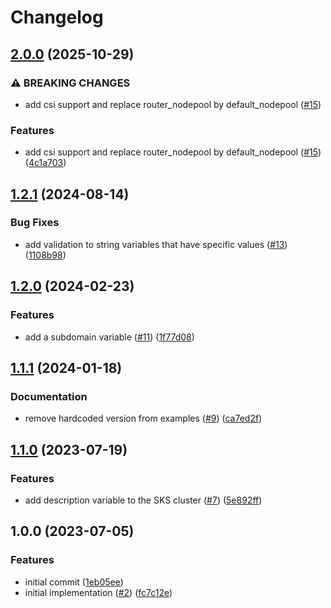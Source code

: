 # Changelog

## [2.0.0](https://github.com/camptocamp/devops-stack-module-cluster-sks/compare/v1.2.1...v2.0.0) (2025-10-29)


### ⚠ BREAKING CHANGES

* add csi support and replace router_nodepool by default_nodepool ([#15](https://github.com/camptocamp/devops-stack-module-cluster-sks/issues/15))

### Features

* add csi support and replace router_nodepool by default_nodepool ([#15](https://github.com/camptocamp/devops-stack-module-cluster-sks/issues/15)) ([4c1a703](https://github.com/camptocamp/devops-stack-module-cluster-sks/commit/4c1a7034cc5e190e1b6feef6d0b75cf22da60439))

## [1.2.1](https://github.com/camptocamp/devops-stack-module-cluster-sks/compare/v1.2.0...v1.2.1) (2024-08-14)


### Bug Fixes

* add validation to string variables that have specific values  ([#13](https://github.com/camptocamp/devops-stack-module-cluster-sks/issues/13)) ([1108b98](https://github.com/camptocamp/devops-stack-module-cluster-sks/commit/1108b9829a92b1284e59c373602f7d5977ecfada))

## [1.2.0](https://github.com/camptocamp/devops-stack-module-cluster-sks/compare/v1.1.1...v1.2.0) (2024-02-23)


### Features

* add a subdomain variable ([#11](https://github.com/camptocamp/devops-stack-module-cluster-sks/issues/11)) ([1f77d08](https://github.com/camptocamp/devops-stack-module-cluster-sks/commit/1f77d08e877f64985bb37db8caa0410f740d82cf))

## [1.1.1](https://github.com/camptocamp/devops-stack-module-cluster-sks/compare/v1.1.0...v1.1.1) (2024-01-18)


### Documentation

* remove hardcoded version from examples ([#9](https://github.com/camptocamp/devops-stack-module-cluster-sks/issues/9)) ([ca7ed2f](https://github.com/camptocamp/devops-stack-module-cluster-sks/commit/ca7ed2f172398409a9352ab91b8ae536683a7738))

## [1.1.0](https://github.com/camptocamp/devops-stack-module-cluster-sks/compare/v1.0.0...v1.1.0) (2023-07-19)


### Features

* add description variable to the SKS cluster ([#7](https://github.com/camptocamp/devops-stack-module-cluster-sks/issues/7)) ([5e892ff](https://github.com/camptocamp/devops-stack-module-cluster-sks/commit/5e892ff2140bfdb2d459b36cf33fcd8f8d2c54ae))

## 1.0.0 (2023-07-05)


### Features

* initial commit ([1eb05ee](https://github.com/camptocamp/devops-stack-module-cluster-sks/commit/1eb05eec029100c51dc7732f41aae45418ddeb84))
* initial implementation ([#2](https://github.com/camptocamp/devops-stack-module-cluster-sks/issues/2)) ([fc7c12e](https://github.com/camptocamp/devops-stack-module-cluster-sks/commit/fc7c12e77f3098af4d3d790e4b1cf073adce36ea))
